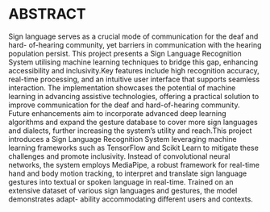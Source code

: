 # ABSTRACT

Sign language serves as a crucial mode of communication for the deaf and hard- of-hearing community, yet barriers in communication with the hearing population persist. This project presents a Sign Language Recognition System utilising machine learning techniques to bridge this gap, enhancing accessibility and inclusivity.Key features include high recognition accuracy, real-time processing, and an intuitive user interface that supports seamless interaction. The implementation showcases the potential of machine learning in advancing assistive technologies, offering a practical solution to improve communication for the deaf and hard-of-hearing community. Future enhancements aim to incorporate advanced deep learning algorithms and expand the gesture database to cover more sign languages and dialects, further increasing the system’s utility and reach.This project introduces a Sign Language Recognition System leveraging machine learning frameworks such as TensorFlow and Scikit Learn to mitigate these challenges and promote inclusivity. Instead of convolutional neural networks, the system employs MediaPipe, a robust framework for real-time hand and body motion tracking, to interpret and translate sign language gestures into textual or spoken language in real-time. Trained on an extensive dataset of various sign languages and gestures, the model demonstrates adapt- ability accommodating different users and contexts.



